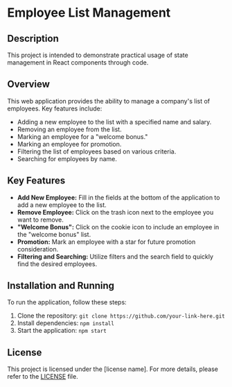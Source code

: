 # Employee List Management

## Description

This project is intended to demonstrate practical usage of state management in React components through code.

## Overview

This web application provides the ability to manage a company's list of employees. Key features include:

- Adding a new employee to the list with a specified name and salary.
- Removing an employee from the list.
- Marking an employee for a "welcome bonus."
- Marking an employee for promotion.
- Filtering the list of employees based on various criteria.
- Searching for employees by name.

## Key Features

- **Add New Employee:** Fill in the fields at the bottom of the application to add a new employee to the list.
- **Remove Employee:** Click on the trash icon next to the employee you want to remove.
- **"Welcome Bonus":** Click on the cookie icon to include an employee in the "welcome bonus" list.
- **Promotion:** Mark an employee with a star for future promotion consideration.
- **Filtering and Searching:** Utilize filters and the search field to quickly find the desired employees.

## Installation and Running

To run the application, follow these steps:

1. Clone the repository: `git clone https://github.com/your-link-here.git`
2. Install dependencies: `npm install`
3. Start the application: `npm start`

## License

This project is licensed under the [license name]. For more details, please refer to the [LICENSE](your-path-to-file) file.

